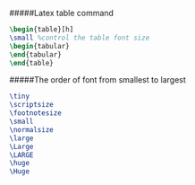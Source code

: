 #####Latex table command
```latex
\begin{table}[h]
\small %control the table font size
\begin{tabular}
\end{tabular}
\end{table}
```
#####The order of font from smallest to largest
```latex
\tiny
\scriptsize
\footnotesize
\small
\normalsize
\large
\Large
\LARGE
\huge
\Huge
```
